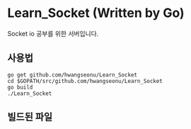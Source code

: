 Learn_Socket (Written by Go)
==
Socket io 공부를 위한 서버입니다.

사용법
---
```go get github.com/hwangseonu/Learn_Socket```  
```cd $GOPATH/src/github.com/hwangseonu/Learn_Socket```  
```go build```  
```./Learn_Socket```  

빌드된 파일
---
